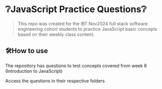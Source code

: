 #  ❔JavaScript Practice Questions❔
 
> This repo was created for the IBT Nov2024 full stack software engineering cohort students to practice JavaScript basic concepts based on their weekly class content. 

## 🛠️How to use 

The repository has questions to test concepts covered from week 8 (Introduction to JavaScript)

Access the questions in their respective folders